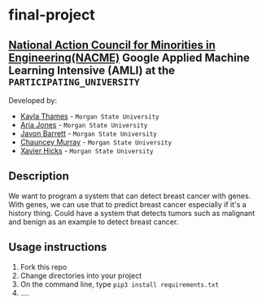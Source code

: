 <!--
Name of your teams' final project
-->
# final-project
## [National Action Council for Minorities in Engineering(NACME)](https://www.nacme.org) Google Applied Machine Learning Intensive (AMLI) at the `PARTICIPATING_UNIVERSITY`

<!--
List all of the members who developed the project and
link to each members respective GitHub profile
-->
Developed by: 
- [Kayla Thames](https://github.com/ka-city) - `Morgan State University`
- [Aria Jones](https://github.com/arjon8) - `Morgan State University` 
- [Javon Barrett](https://github.com/javonbarrett) - `Morgan State University` 
- [Chauncey Murray](https://github.com/chaunceym123) - `Morgan State University`
- [Xavier Hicks](https://github.com/XavierHicks) - `Morgan State University`
## Description
<!-- -->
We want to program a system that can detect breast cancer with genes. With genes, we can use that to predict breast cancer especially if it's a history thing. Could have a system that detects tumors such as malignant and  benign as an example to detect breast cancer.

## Usage instructions
<!--

-->
1. Fork this repo
2. Change directories into your project
3. On the command line, type `pip3 install requirements.txt`
4. ....
